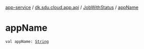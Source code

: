 [app-service](../../index.md) / [dk.sdu.cloud.app.api](../index.md) / [JobWithStatus](index.md) / [appName](./app-name.md)

# appName

`val appName: `[`String`](https://kotlinlang.org/api/latest/jvm/stdlib/kotlin/-string/index.html)